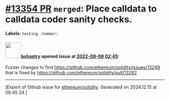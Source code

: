 # [\#13354 PR](https://github.com/ethereum/solidity/pull/13354) `merged`: Place calldata to calldata coder sanity checks.
**Labels**: `testing :hammer:`


#### <img src="https://avatars.githubusercontent.com/u/2388185?v=4" width="50">[bshastry](https://github.com/bshastry) opened issue at [2022-08-08 02:45](https://github.com/ethereum/solidity/pull/13354):

Fuzzer changes to find https://github.com/ethereum/solidity/issues/13249 that is fixed by https://github.com/ethereum/solidity/pull/13282




-------------------------------------------------------------------------------



[Export of Github issue for [ethereum/solidity](https://github.com/ethereum/solidity). Generated on 2024.12.15 at 06:45:24.]
